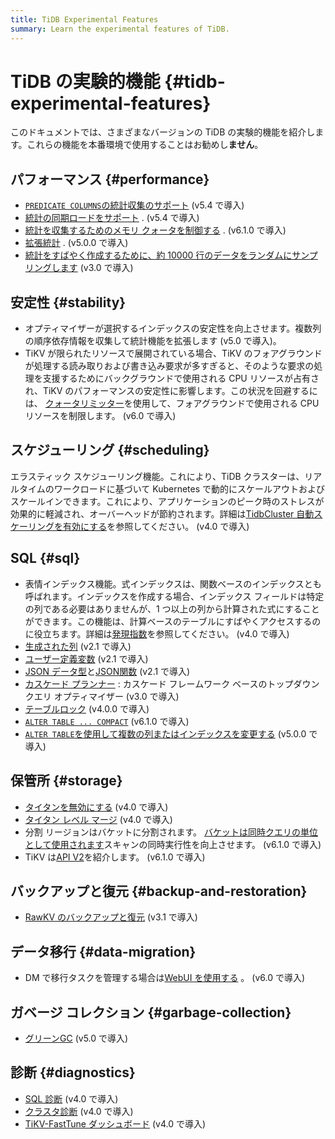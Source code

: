 ```yaml
---
title: TiDB Experimental Features
summary: Learn the experimental features of TiDB.
---
```


# TiDB の実験的機能 {#tidb-experimental-features}

このドキュメントでは、さまざまなバージョンの TiDB の実験的機能を紹介します。これらの機能を本番環境で使用することはお勧めし**ません**。

## パフォーマンス {#performance}

-   [`PREDICATE COLUMNS`の統計収集のサポート](/statistics.md#collect-statistics-on-some-columns) (v5.4 で導入)
-   [統計の同期ロードをサポート](/statistics.md#load-statistics) . (v5.4 で導入)
-   [統計を収集するためのメモリ クォータを制御する](/statistics.md#the-memory-quota-for-collecting-statistics) . (v6.1.0 で導入)
-   [拡張統計](/extended-statistics.md) . (v5.0.0 で導入)
-   [統計をすばやく作成するために、約 10000 行のデータをランダムにサンプリングします](/system-variables.md#tidb_enable_fast_analyze) (v3.0 で導入)

## 安定性 {#stability}

-   オプティマイザーが選択するインデックスの安定性を向上させます。複数列の順序依存情報を収集して統計機能を拡張します (v5.0 で導入)。
-   TiKV が限られたリソースで展開されている場合、TiKV のフォアグラウンドが処理する読み取りおよび書き込み要求が多すぎると、そのような要求の処理を支援するためにバックグラウンドで使用される CPU リソースが占有され、TiKV のパフォーマンスの安定性に影響します。この状況を回避するには、 [クォータリミッター](/tikv-configuration-file.md#quota)を使用して、フォアグラウンドで使用される CPU リソースを制限します。 (v6.0 で導入)

## スケジューリング {#scheduling}

エラスティック スケジューリング機能。これにより、TiDB クラスターは、リアルタイムのワークロードに基づいて Kubernetes で動的にスケールアウトおよびスケールインできます。これにより、アプリケーションのピーク時のストレスが効果的に軽減され、オーバーヘッドが節約されます。詳細は[TidbCluster 自動スケーリングを有効にする](https://docs.pingcap.com/tidb-in-kubernetes/stable/enable-tidb-cluster-auto-scaling)を参照してください。 (v4.0 で導入)

## SQL {#sql}

-   表情インデックス機能。式インデックスは、関数ベースのインデックスとも呼ばれます。インデックスを作成する場合、インデックス フィールドは特定の列である必要はありませんが、1 つ以上の列から計算された式にすることができます。この機能は、計算ベースのテーブルにすばやくアクセスするのに役立ちます。詳細は[発現指数](/sql-statements/sql-statement-create-index.md)を参照してください。 (v4.0 で導入)
-   [生成された列](/generated-columns.md) (v2.1 で導入)
-   [ユーザー定義変数](/user-defined-variables.md) (v2.1 で導入)
-   [JSON データ型](/data-type-json.md)と[JSON関数](/functions-and-operators/json-functions.md) (v2.1 で導入)
-   [カスケード プランナー](/system-variables.md#tidb_enable_cascades_planner) : カスケード フレームワーク ベースのトップダウン クエリ オプティマイザー (v3.0 で導入)
-   [テーブルロック](/tidb-configuration-file.md) (v4.0.0 で導入)
-   [`ALTER TABLE ... COMPACT`](/sql-statements/sql-statement-alter-table-compact.md) (v6.1.0 で導入)
-   [`ALTER TABLE`を使用して複数の列またはインデックスを変更する](/system-variables.md#tidb_enable_change_multi_schema) (v5.0.0 で導入)

## 保管所 {#storage}

-   [タイタンを無効にする](/storage-engine/titan-configuration.md#disable-titan-experimental) (v4.0 で導入)
-   [タイタン レベル マージ](/storage-engine/titan-configuration.md#level-merge-experimental) (v4.0 で導入)
-   分割 リージョンはバケットに分割されます。 [バケットは同時クエリの単位として使用されます](/tune-region-performance.md#use-bucket-to-increase-concurrency)スキャンの同時実行性を向上させます。 (v6.1.0 で導入)
-   TiKV は[API V2](/tikv-configuration-file.md#api-version-new-in-v610)を紹介します。 (v6.1.0 で導入)

## バックアップと復元 {#backup-and-restoration}

-   [RawKV のバックアップと復元](/br/rawkv-backup-and-restore.md) (v3.1 で導入)

## データ移行 {#data-migration}

-   DM で移行タスクを管理する場合は[WebUI を使用する](/dm/dm-webui-guide.md) 。 (v6.0 で導入)

## ガベージ コレクション {#garbage-collection}

-   [グリーンGC](/system-variables.md#tidb_gc_scan_lock_mode-new-in-v50) (v5.0 で導入)

## 診断 {#diagnostics}

-   [SQL 診断](/information-schema/information-schema-sql-diagnostics.md) (v4.0 で導入)
-   [クラスタ診断](/dashboard/dashboard-diagnostics-access.md) (v4.0 で導入)
-   [TiKV-FastTune ダッシュボード](/grafana-tikv-dashboard.md#tikv-fasttune-dashboard) (v4.0 で導入)
